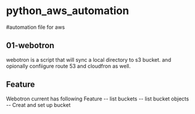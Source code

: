 # python_aws_automation
#automation file for aws

## 01-webotron

webotron is a script that will sync a local directory to s3 bucket. and opionally confiigure route 53 and cloudfron as well.

## Feature
Webotron current has following Feature
-- list buckets
-- list bucket objects
-- Creat and set up bucket
